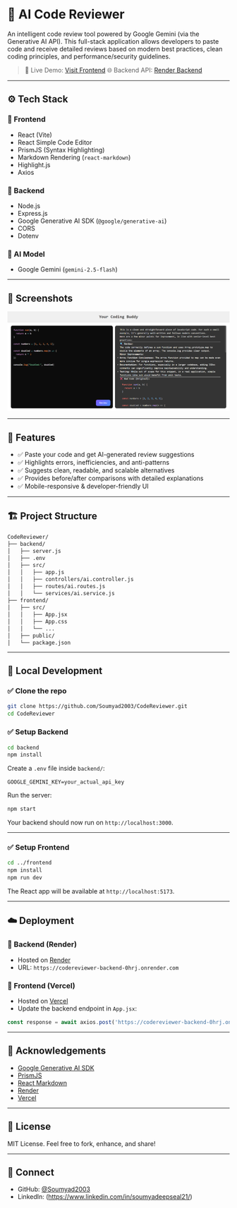 
# 🧠 AI Code Reviewer

An intelligent code review tool powered by Google Gemini (via the Generative AI API). This full-stack application allows developers to paste code and receive detailed reviews based on modern best practices, clean coding principles, and performance/security guidelines.

> 📌 Live Demo: [Visit Frontend](https://code-reviewer-frontend-cyan.vercel.app/)
> 🌐 Backend API: [Render Backend](https://codereviewer-backend-0hrj.onrender.com)

---

## ⚙️ Tech Stack

### 🔹 Frontend
- React (Vite)
- React Simple Code Editor
- PrismJS (Syntax Highlighting)
- Markdown Rendering (`react-markdown`)
- Highlight.js
- Axios

### 🔹 Backend
- Node.js
- Express.js
- Google Generative AI SDK (`@google/generative-ai`)
- CORS
- Dotenv

### 🔹 AI Model
- Google Gemini (`gemini-2.5-flash`)

---

## 📸 Screenshots
![AI powered code reviewer](image.png)



---

## 🚀 Features

- ✅ Paste your code and get AI-generated review suggestions
- ✅ Highlights errors, inefficiencies, and anti-patterns
- ✅ Suggests clean, readable, and scalable alternatives
- ✅ Provides before/after comparisons with detailed explanations
- ✅ Mobile-responsive & developer-friendly UI

---

## 🏗️ Project Structure

```
CodeReviewer/
├── backend/
│   ├── server.js
│   ├── .env
│   ├── src/
│   │   ├── app.js
│   │   ├── controllers/ai.controller.js
│   │   ├── routes/ai.routes.js
│   │   └── services/ai.service.js
├── frontend/
│   ├── src/
│   │   ├── App.jsx
│   │   ├── App.css
│   │   └── ...
│   ├── public/
│   └── package.json
```

---

## 🧪 Local Development

### ✅ Clone the repo

```bash
git clone https://github.com/Soumyad2003/CodeReviewer.git
cd CodeReviewer
```

### ✅ Setup Backend

```bash
cd backend
npm install
```

Create a `.env` file inside `backend/`:

```env
GOOGLE_GEMINI_KEY=your_actual_api_key
```

Run the server:

```bash
npm start
```

Your backend should now run on `http://localhost:3000`.

---

### ✅ Setup Frontend

```bash
cd ../frontend
npm install
npm run dev
```

The React app will be available at `http://localhost:5173`.

---

## ☁️ Deployment

### 🔸 Backend (Render)
- Hosted on [Render](https://render.com)
- URL: `https://codereviewer-backend-0hrj.onrender.com`

### 🔸 Frontend (Vercel)
- Hosted on [Vercel](https://vercel.com)
- Update the backend endpoint in `App.jsx`:

```js
const response = await axios.post('https://codereviewer-backend-0hrj.onrender.com/ai/get-review', { code });
```

---

## 🙌 Acknowledgements

- [Google Generative AI SDK](https://github.com/google/generative-ai-js)
- [PrismJS](https://prismjs.com/)
- [React Markdown](https://github.com/remarkjs/react-markdown)
- [Render](https://render.com)
- [Vercel](https://vercel.com)

---

## 📄 License

MIT License. Feel free to fork, enhance, and share!

---

## 🔗 Connect

- GitHub: [@Soumyad2003](https://github.com/Soumyad2003)
- LinkedIn: (https://www.linkedin.com/in/soumyadeepseal21/)